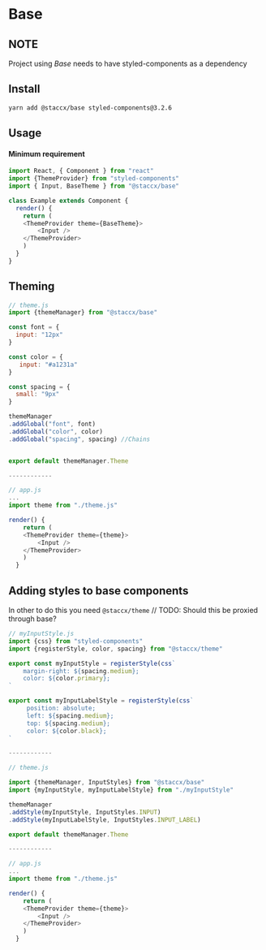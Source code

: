 # Base

## NOTE
Project using *Base* needs to have styled-components as a dependency

## Install

```bash
yarn add @staccx/base styled-components@3.2.6
```

## Usage

#### Minimum requirement
```javascript
import React, { Component } from "react"
import {ThemeProvider} from "styled-components"
import { Input, BaseTheme } from "@staccx/base"

class Example extends Component {
  render() {
    return ( 
    <ThemeProvider theme={BaseTheme}>
        <Input />
    </ThemeProvider>
    )
  }
}
```

## Theming

```javascript
// theme.js
import {themeManager} from "@staccx/base"

const font = {
  input: "12px"
}

const color = {
   input: "#a1231a"
}

const spacing = {
  small: "9px"
}

themeManager
.addGlobal("font", font)
.addGlobal("color", color)
.addGlobal("spacing", spacing) //Chains


export default themeManager.Theme

------------

// app.js
...
import theme from "./theme.js"

render() {
    return (
    <ThemeProvider theme={theme}>
        <Input />
    </ThemeProvider>
    )
  }

```

## Adding styles to base components
In other to do this you need `@staccx/theme` // TODO: Should this be proxied through base?

```javascript
// myInputStyle.js
import {css} from "styled-components"
import {registerStyle, color, spacing} from "@staccx/theme"

export const myInputStyle = registerStyle(css`
    margin-right: ${spacing.medium};
    color: ${color.primary};
`

export const myInputLabelStyle = registerStyle(css`
     position: absolute;
     left: ${spacing.medium};
     top: ${spacing.medium};
     color: ${color.black};
`

------------

// theme.js

import {themeManager, InputStyles} from "@staccx/base"
import {myInputStyle, myInputLabelStyle} from "./myInputStyle"

themeManager
.addStyle(myInputStyle, InputStyles.INPUT)
.addStyle(myInputLabelStyle, InputStyles.INPUT_LABEL)

export default themeManager.Theme

------------

// app.js
...
import theme from "./theme.js"

render() {
    return (
    <ThemeProvider theme={theme}>
        <Input />
    </ThemeProvider>
    )
  }

```
